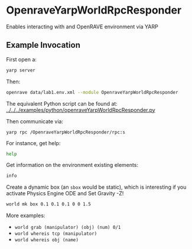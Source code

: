 # OpenraveYarpWorldRpcResponder

Enables interacting with and OpenRAVE environment via YARP

## Example Invocation

First open a:
```bash
yarp server
```

Then:
```bash
openrave data/lab1.env.xml --module OpenraveYarpWorldRpcResponder
```
The equivalent Python script can be found at: [../../../examples/python/openraveYarpWorldRpcResponder.py](../../../examples/python/openraveYarpWorldRpcResponder.py)

Then communicate via:
```
yarp rpc /OpenraveYarpWorldRpcResponder/rpc:s
```

For instance, get help:
```bash
help
```

Get information on the environment existing elements:
```bash
info
```

Create a dynamic box (an `sbox` would be static), which is interesting if you activate Physics Engine ODE and Set Gravity -Z!
```bash
world mk box 0.1 0.1 0.1 0 0 1.5
```

More examples:
- `world grab (manipulator) (obj) (num) 0/1`
- `world whereis tcp (manipulator)`
- `world whereis obj (name)`

